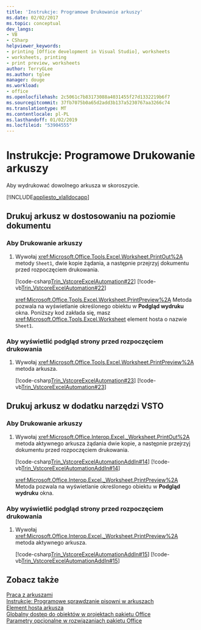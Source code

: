 ```yaml
---
title: 'Instrukcje: Programowe Drukowanie arkuszy'
ms.date: 02/02/2017
ms.topic: conceptual
dev_langs:
- VB
- CSharp
helpviewer_keywords:
- printing [Office development in Visual Studio], worksheets
- worksheets, printing
- print preview, worksheets
author: TerryGLee
ms.author: tglee
manager: douge
ms.workload:
- office
ms.openlocfilehash: 2c5061c7b83173088a4031455f27d1332219b6f7
ms.sourcegitcommit: 37fb7075b0a65d2add3b137a5230767aa3266c74
ms.translationtype: MT
ms.contentlocale: pl-PL
ms.lasthandoff: 01/02/2019
ms.locfileid: "53904555"
---
```

# <a name="how-to-programmatically-print-worksheets"></a>Instrukcje: Programowe Drukowanie arkuszy
  Aby wydrukować dowolnego arkusza w skoroszycie.  
  
 [!INCLUDE[appliesto_xlalldocapp](../vsto/includes/appliesto-xlalldocapp-md.md)]  
  
## <a name="print-a-worksheet-in-a-document-level-customization"></a>Drukuj arkusz w dostosowaniu na poziomie dokumentu  
  
### <a name="to-print-a-worksheet"></a>Aby Drukowanie arkuszy  
  
1. Wywołaj <xref:Microsoft.Office.Tools.Excel.Worksheet.PrintOut%2A> metody `Sheet1`, dwie kopie żądania, a następnie przejrzyj dokumentu przed rozpoczęciem drukowania.  
  
    [!code-csharp[Trin_VstcoreExcelAutomation#22](../vsto/codesnippet/CSharp/Trin_VstcoreExcelAutomationCS/Sheet1.cs#22)]
    [!code-vb[Trin_VstcoreExcelAutomation#22](../vsto/codesnippet/VisualBasic/Trin_VstcoreExcelAutomation/Sheet1.vb#22)]  
  
   <xref:Microsoft.Office.Tools.Excel.Worksheet.PrintPreview%2A> Metoda pozwala na wyświetlanie określonego obiektu w **Podgląd wydruku** okna. Poniższy kod zakłada się, masz <xref:Microsoft.Office.Tools.Excel.Worksheet> element hosta o nazwie `Sheet1`.  
  
### <a name="to-preview-a-page-before-printing"></a>Aby wyświetlić podgląd strony przed rozpoczęciem drukowania  
  
1.  Wywołaj <xref:Microsoft.Office.Tools.Excel.Worksheet.PrintPreview%2A> metoda arkusza.  
  
     [!code-csharp[Trin_VstcoreExcelAutomation#23](../vsto/codesnippet/CSharp/Trin_VstcoreExcelAutomationCS/Sheet1.cs#23)]
     [!code-vb[Trin_VstcoreExcelAutomation#23](../vsto/codesnippet/VisualBasic/Trin_VstcoreExcelAutomation/Sheet1.vb#23)]  
  
## <a name="print-a-worksheet-in-a-vsto-add-in"></a>Drukuj arkusz w dodatku narzędzi VSTO  
  
### <a name="to-print-a-worksheet"></a>Aby Drukowanie arkuszy  
  
1. Wywołaj <xref:Microsoft.Office.Interop.Excel._Worksheet.PrintOut%2A> metoda aktywnego arkusza żądania dwie kopie, a następnie przejrzyj dokumentu przed rozpoczęciem drukowania.  
  
    [!code-csharp[Trin_VstcoreExcelAutomationAddIn#14](../vsto/codesnippet/CSharp/trin_vstcoreexcelautomationaddin/ThisAddIn.cs#14)]
    [!code-vb[Trin_VstcoreExcelAutomationAddIn#14](../vsto/codesnippet/VisualBasic/trin_vstcoreexcelautomationaddin/ThisAddIn.vb#14)]  
  
   <xref:Microsoft.Office.Interop.Excel._Worksheet.PrintPreview%2A> Metoda pozwala na wyświetlanie określonego obiektu w **Podgląd wydruku** okna.  
  
### <a name="to-preview-a-page-before-printing"></a>Aby wyświetlić podgląd strony przed rozpoczęciem drukowania  
  
1.  Wywołaj <xref:Microsoft.Office.Interop.Excel._Worksheet.PrintPreview%2A> metoda aktywnego arkusza.  
  
     [!code-csharp[Trin_VstcoreExcelAutomationAddIn#15](../vsto/codesnippet/CSharp/trin_vstcoreexcelautomationaddin/ThisAddIn.cs#15)]
     [!code-vb[Trin_VstcoreExcelAutomationAddIn#15](../vsto/codesnippet/VisualBasic/trin_vstcoreexcelautomationaddin/ThisAddIn.vb#15)]  
  
## <a name="see-also"></a>Zobacz także  
 [Praca z arkuszami](../vsto/working-with-worksheets.md)   
 [Instrukcje: Programowe sprawdzanie pisowni w arkuszach](../vsto/how-to-programmatically-check-spelling-in-worksheets.md)   
 [Element hosta arkusza](../vsto/worksheet-host-item.md)   
 [Globalny dostęp do obiektów w projektach pakietu Office](../vsto/global-access-to-objects-in-office-projects.md)   
 [Parametry opcjonalne w rozwiązaniach pakietu Office](../vsto/optional-parameters-in-office-solutions.md)  

